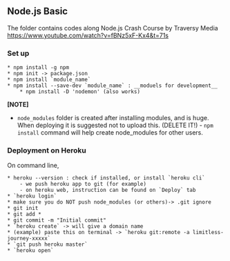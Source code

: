 ## Node.js Basic

The folder contains codes along Node.js Crash Course by Traversy Media
https://www.youtube.com/watch?v=fBNz5xF-Kx4&t=71s

### Set up

```
* npm install -g npm
* npm init -> package.json
* npm install `module_name`
* npm install --save-dev `module_name` : __moduels for development__
    * npm install -D 'nodemon' (also works)
```

**[NOTE]**

- `node_modules` folder is created after installing modules, and is huge. When deploying it is suggested not to upload this. (DELETE IT!) - `npm install` command will help create node_modules for other users.

### Deployment on Heroku

On command line,

```
* heroku --version : check if installed, or install `heroku cli`
    - we push heroku app to git (for example)
    - on heroku web, instruction can be found on `Deploy` tab
* `heroku login`
* make sure you do NOT push node_modules (or others)-> .git ignore
* git init
* git add *
* git commit -m "Initial commit"
* `heroku create` -> will give a domain name
* (example) paste this on terminal -> `heroku git:remote -a limitless-journey-xxxxx`
* `git push heroku master`
* `heroku open`
```
